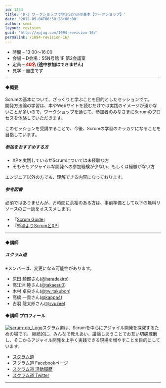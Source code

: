 ```yaml
---
id: 1354
title: 'D-3 ワークショップで学ぶScrumの基本【ワークショップ】'
date: '2012-09-04T06:58:28+00:00'
author: semi
layout: revision
guid: 'http://xpjug.com/1094-revision-16/'
permalink: /1094-revision-16/
---
```


- 時間 – 13:00〜16:00
- 会場 – D会場：55N号館 1F 第2会議室
- 定員 – **<font color="red">40名</font> (途中参加はできません)**
- 見学 – 自由です

---

#### ◆概要

Scrumの基本について、ざっくりと学ぶことを目的としたセッションです。  
開発方法論の学習は、本やWebサイトを読むだけでは実践のイメージが湧かないことが多いので、ワークショップを通じて、参加者のみなさまにScrumのプロセスを体験していただきます。

このセッションを受講することで、今後、Scrumの学習のキッカケになることを目指しています。

##### 参加をおすすめする方

- XPを実践しているがScrumについては未経験な方
- そもそもアジャイルな開発への参加経験が少ない、もしくは経験がない方

エンジニア以外の方でも、理解できる内容になっております。

##### 参考図書

必須ではありませんが、お時間に余裕のある方は、事前準備として以下の無料リソースのご一読をオススメします。

- 『[Scrum Guide](http://goo.gl/27kq9)』
- 『[塹壕よりScrumとXP](http://www.infoq.com/jp/minibooks/scrum-xp-from-the-trenches)』

---

#### ◆講師

##### スクラム道

※メンバーは、変更になる可能性があります。

- 原田 騎郎さん([@haradakiro](https://twitter.com/haradakiro))
- 高江洲 睦さん([@takaesu0](https://twitter.com/takaesu0))
- 木村 卓央さん([@tw\_takubon](https://twitter.com/tw_takubon))
- 高橋 一貴さん([@kappa4](https://twitter.com/kappa4))
- 吉羽 龍太郎さん([@ryuzee](https://twitter.com/ryuzee))

#### ◆講師 プロフィール

[![](http://xpjug.com/wp-content/uploads/2012/08/scrum-do_Logo-150x150.jpg "scrum-do_Logo")](http://xpjug.com/wp-content/uploads/2012/08/scrum-do_Logo.jpg)スクラム道は、Scrumを中心にアジャイル開発を探究するための場です。 継続的に、みんなで教えあい、議論しあうことでお互い切磋琢磨し、そこからアジャイル開発を上手く実践できる現場を増やすことを目的にしています。

- [スクラム道](http://www.taoofscrum.org)
- [スクラム道 Facebookページ](http://www.facebook.com/TaoOfScrum)
- [スクラム道 活動履歴](http://qwik.jp/taoofscrum/)
- [スクラム道 Twitter](https://twitter.com/tao_of_scrum)

---